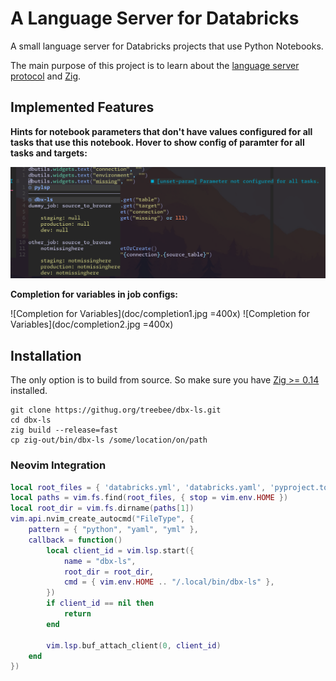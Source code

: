 # A Language Server for Databricks

A small language server for Databricks projects that use Python Notebooks.

The main purpose of this project is to learn about the [language server
protocol](https://microsoft.github.io/language-server-protocol/specifications/lsp/3.17/specification/) and [Zig](https://ziglang.org).

## Implemented Features

**Hints for notebook parameters that don't have values configured for all tasks
that use this notebook. Hover to show config of paramter for all tasks and targets:**

![Diagnostics for Notebook Parameters](doc/diagnostics.jpg "Diagnostics")


**Completion for variables in job configs:**

![Completion for Variables](doc/completion1.jpg =400x)  ![Completion for Variables](doc/completion2.jpg =400x)

## Installation

The only option is to build from source. So make sure you have [Zig >= 0.14](https://ziglang.org/download/) installed.

```
git clone https://githug.org/treebee/dbx-ls.git
cd dbx-ls
zig build --release=fast
cp zig-out/bin/dbx-ls /some/location/on/path
```

### Neovim Integration

```lua
local root_files = { 'databricks.yml', 'databricks.yaml', 'pyproject.toml' }
local paths = vim.fs.find(root_files, { stop = vim.env.HOME })
local root_dir = vim.fs.dirname(paths[1])
vim.api.nvim_create_autocmd("FileType", {
    pattern = { "python", "yaml", "yml" },
    callback = function()
        local client_id = vim.lsp.start({
            name = "dbx-ls",
            root_dir = root_dir,
            cmd = { vim.env.HOME .. "/.local/bin/dbx-ls" },
        })
        if client_id == nil then
            return
        end

        vim.lsp.buf_attach_client(0, client_id)
    end
})
```
